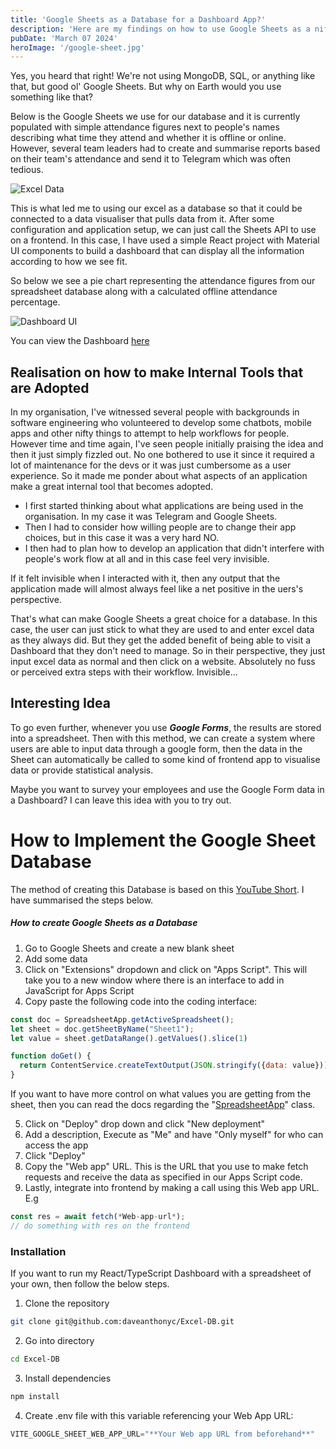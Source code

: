 ```yaml
---
title: 'Google Sheets as a Database for a Dashboard App?'
description: 'Here are my findings on how to use Google Sheets as a nifty database'
pubDate: 'March 07 2024'
heroImage: '/google-sheet.jpg'
---
```


Yes, you heard that right! We're not using MongoDB, SQL, or anything like that, but good ol' Google Sheets. But why on Earth would you use something like that?

Below is the Google Sheets we use for our database and it is currently populated with simple attendance figures next to people's names describing what time they attend and whether it is offline or online. However, several team leaders had to create and summarise reports based on their team's attendance and send it to Telegram which was often tedious.


![Excel Data](/excel-example.png)

This is what led me to using our excel as a database so that it could be connected to a data visualiser that pulls data from it.
After some configuration and application setup, we can just call the Sheets API to use on a frontend. In this case, I have used a simple React project with Material UI components to build a dashboard that can display all the information according to how we see fit. 

So below we see a pie chart representing the attendance figures from our spreadsheet database along with a calculated offline attendance percentage.

![Dashboard UI](/dashboard.png)

You can view the Dashboard [here](https://specialdepartment-dashboard.netlify.app/)

## Realisation on how to make Internal Tools that are Adopted

In my organisation, I've witnessed several people with backgrounds in software engineering who volunteered to develop some chatbots, mobile apps and other nifty things to attempt to help workflows for people. However time and time again, I've seen people initially praising the idea and then it just simply fizzled out. No one bothered to use it since it required a lot of maintenance for the devs or it was just cumbersome as a user experience. So it made me ponder about what aspects of an application make a great internal tool that becomes adopted.

- I first started thinking about what applications are being used in the organisation. In my case it was Telegram and Google Sheets.
- Then I had to consider how willing people are to change their app choices, but in this case it was a very hard NO.
- I then had to plan how to develop an application that didn't interfere with people's work flow at all and in this case feel very invisible.

If it felt invisible when I interacted with it, then any output that the application made will almost always feel like a net positive in the uers's perspective.

That's what can make Google Sheets a great choice for a database. In this case, the user can just stick to what they are used to and enter excel data as they always did. But they get the added benefit of being able to visit a Dashboard that they don't need to manage. So in their perspective, they just input excel data as normal and then click on a website. Absolutely no fuss or perceived extra steps with their workflow. Invisible...

## Interesting Idea
To go even further, whenever you use ***Google Forms***, the results are stored into a spreadsheet. Then with this method, we can create a system where users are able to input data through a google form, then the data in the Sheet can automatically be called to some kind of frontend app to visualise data or provide statistical analysis. 

Maybe you want to survey your employees and use the Google Form data in a Dashboard? I can leave this idea with you to try out.

# How to Implement the Google Sheet Database

The method of creating this Database is based on this [YouTube Short](https://www.youtube.com/shorts/zkrVpleJIeI).
I have summarised the steps below.

##### How to create Google Sheets as a Database 
1. Go to Google Sheets and create a new blank sheet
2. Add some data
3. Click on "Extensions" dropdown and click on "Apps Script". This will take you to a new window where there is an interface to add in JavaScript for Apps Script  
4. Copy paste the following code into the coding interface:
```javascript
const doc = SpreadsheetApp.getActiveSpreadsheet();
let sheet = doc.getSheetByName("Sheet1");
let value = sheet.getDataRange().getValues().slice(1)

function doGet() {
  return ContentService.createTextOutput(JSON.stringify({data: value})).setMimeType(ContentService.MimeType.JSON)
}
```

If you want to have more control on what values you are getting from the sheet, then you can read the docs regarding the "[SpreadsheetApp](https://developers.google.com/apps-script/reference/spreadsheet/spreadsheet-app)" class.


5. Click on "Deploy" drop down and click "New deployment"
6. Add a description, Execute as "Me" and have "Only myself" for who can access the app  
7. Click "Deploy"
8. Copy the "Web app" URL. This is the URL that you use to make fetch requests and receive the data as specified in our Apps Script code.
9. Lastly, integrate into frontend by making a call using this Web app URL. E.g 
```javascript
const res = await fetch(*Web-app-url*);
// do something with res on the frontend
```


### Installation
If you want to run my React/TypeScript Dashboard with a spreadsheet of your own, then follow the below steps.

1. Clone the repository
```bash
git clone git@github.com:daveanthonyc/Excel-DB.git
```

2. Go into directory
```bash
cd Excel-DB
```

3. Install dependencies
```bash
npm install
```
4. Create .env file with this variable referencing your Web App URL: 
```javascript
VITE_GOOGLE_SHEET_WEB_APP_URL="**Your Web app URL from beforehand**"
```
